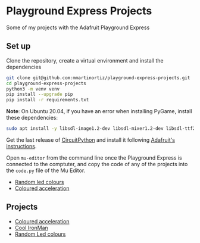 # Playground Express Projects

Some of my projects with the Adafruit Playground Express

## Set up

Clone the repository, create a virtual environment and install the dependencies

```bash
git clone git@github.com:mmartinortiz/playground-express-projects.git
cd playground-express-projects
python3 -m venv venv
pip install --upgrade pip
pip install -r requirements.txt
```

**Note**: On Ubuntu 20.04, if you have an error when installing PyGame, install these dependencies:

```bash
sudo apt install -y libsdl-image1.2-dev libsdl-mixer1.2-dev libsdl-ttf2.0-dev libsdl1.2-dev libportmidi-dev
```

Get the last release of [CircuitPython](https://circuitpython.org/board/circuitplayground_express/) and install it following [Adafruit's instructions](https://learn.adafruit.com/adafruit-circuit-playground-express/circuitpython-quickstart).

Open `mu-editor` from the command line once the Playground Express is connected to the comptuter, and copy the code of any of the projects into the `code.py` file of the Mu Editor.

- [Random led colours](./random-led-colours)
- [Coloured acceleration](./coloured-acceleration)

## Projects

- [Coloured acceleration](./coloured-acceleration/Readme.md)
- [Cool IronMan](./cool-ironman/Readme.md)
- [Random Led colours](./random-led-colours/Readme.md)
